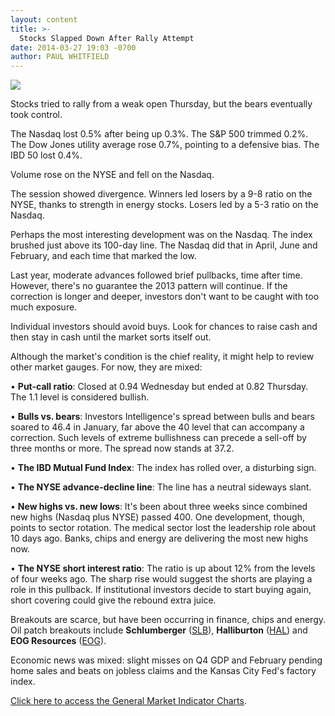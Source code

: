 ```yaml
---
layout: content
title: >-
  Stocks Slapped Down After Rally Attempt
date: 2014-03-27 19:03 -0700
author: PAUL WHITFIELD
---
```






![](https://www.investors.com/wp-content/uploads/ibd-migrated-images/MPv_140328_635315298532836428.png)









Stocks tried to rally from a weak open Thursday, but the bears eventually took control.


The Nasdaq lost 0.5% after being up 0.3%. The S&P 500 trimmed 0.2%. The Dow Jones utility average rose 0.7%, pointing to a defensive bias. The IBD 50 lost 0.4%.


Volume rose on the NYSE and fell on the Nasdaq.


The session showed divergence. Winners led losers by a 9-8 ratio on the NYSE, thanks to strength in energy stocks. Losers led by a 5-3 ratio on the Nasdaq.


Perhaps the most interesting development was on the Nasdaq. The index brushed just above its 100-day line. The Nasdaq did that in April, June and February, and each time that marked the low.


Last year, moderate advances followed brief pullbacks, time after time. However, there's no guarantee the 2013 pattern will continue. If the correction is longer and deeper, investors don't want to be caught with too much exposure.


Individual investors should avoid buys. Look for chances to raise cash and then stay in cash until the market sorts itself out.


Although the market's condition is the chief reality, it might help to review other market gauges. For now, they are mixed:


• **Put-call ratio**: Closed at 0.94 Wednesday but ended at 0.82 Thursday. The 1.1 level is considered bullish.


• **Bulls vs. bears**: Investors Intelligence's spread between bulls and bears soared to 46.4 in January, far above the 40 level that can accompany a correction. Such levels of extreme bullishness can precede a sell-off by three months or more. The spread now stands at 37.2.


• **The IBD Mutual Fund Index**: The index has rolled over, a disturbing sign.


• **The NYSE advance-decline line**: The line has a neutral sideways slant.


• **New highs vs. new lows**: It's been about three weeks since combined new highs (Nasdaq plus NYSE) passed 400. One development, though, points to sector rotation. The medical sector lost the leadership role about 10 days ago. Banks, chips and energy are delivering the most new highs now.


• **The NYSE short interest ratio**: The ratio is up about 12% from the levels of four weeks ago. The sharp rise would suggest the shorts are playing a role in this pullback. If institutional investors decide to start buying again, short covering could give the rebound extra juice.


Breakouts are scarce, but have been occurring in finance, chips and energy. Oil patch breakouts include **Schlumberger** ([SLB](https://research.investors.com/quote.aspx?symbol=SLB)), **Halliburton** ([HAL](https://research.investors.com/quote.aspx?symbol=HAL)) and **EOG Resources** ([EOG](https://research.investors.com/quote.aspx?symbol=EOG)).


Economic news was mixed: slight misses on Q4 GDP and February pending home sales and beats on jobless claims and the Kansas City Fed's factory index.


[Click here to access the General Market Indicator Charts](https://www.investors.com/pdf/GMI_032814.pdf).




